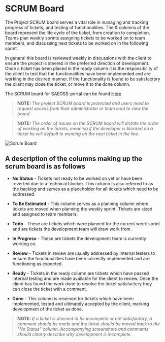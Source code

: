 # SCRUM Board

The Project SCRUM board serves a vital role in managing and tracking progress of tickets, and testing of functionalities. The & columns of the board represent the life cycle of the ticket, from creation to completion.  Teams plan weekly sprints assigning tickets to be worked on to team members, and discussing next tickets to be worked on in the following sprint.

In general this board is reviewed weekly in discussions with the client to ensure the project is steered in the preferred direction of development. Once a ticket has been placed in the ready column it is the responsibility of the client to test that the functionalities have been implemented and are working in the desired manner. If the functionality is found to be satisfactory the client may close the ticket, or move it to the done column.  

The SCRUM board for SAEOSS-portal can be found [Here](https://github.com/orgs/kartoza/projects/37/views/2).

> **NOTE:** *The project SCRUM board is protected and users need to request access from their administrator or team lead to view the board.*

> **NOTE:** *The order of issues on the SCRUM board will dictate the order of working on the tickets, meaning if the developer is blocked on a ticket he will default to working on the next ticket in the line.*

![Scrum Board]()

## A description of the columns making up the scrum board is as follows

- **No Status** - Tickets not ready to be worked on yet or have been reverted due to a technical blocker. This column is also referred to as the backlog and serves as a placeholder for all tickets which need to be addressed.

- **To Be Estimated** - This column serves as a planning column where tickets are moved when planning the weekly sprint. Tickets are sized and assigned to team members.

- **Todo** - These are tickets which were planned for the current week sprint and are tickets the development team will draw work from.

- **In Progress** - These are tickets the development team is currently working on.

- **Review** - Tickets in review are usually addressed by internal testers to ensure the functionalities have been correctly implemented and are functioning as expected.

- **Ready** - Tickets in the ready column are tickets which have passed internal testing and are made available for the client to review. Once the client has found the work done to resolve the ticket satisfactory they can close the ticket with a comment.

- **Done** - This column is reserved for tickets which have been implemented, tested and ultimately accepted by the client, marking development of the ticket as done.

> **NOTE:** *If a ticket is deemed to be incomplete or not satisfactory, a comment should be made and the ticket should be moved back to the "No Status" column. Accompanying screenshots and comments should clearly describe why development is incomplete.*
